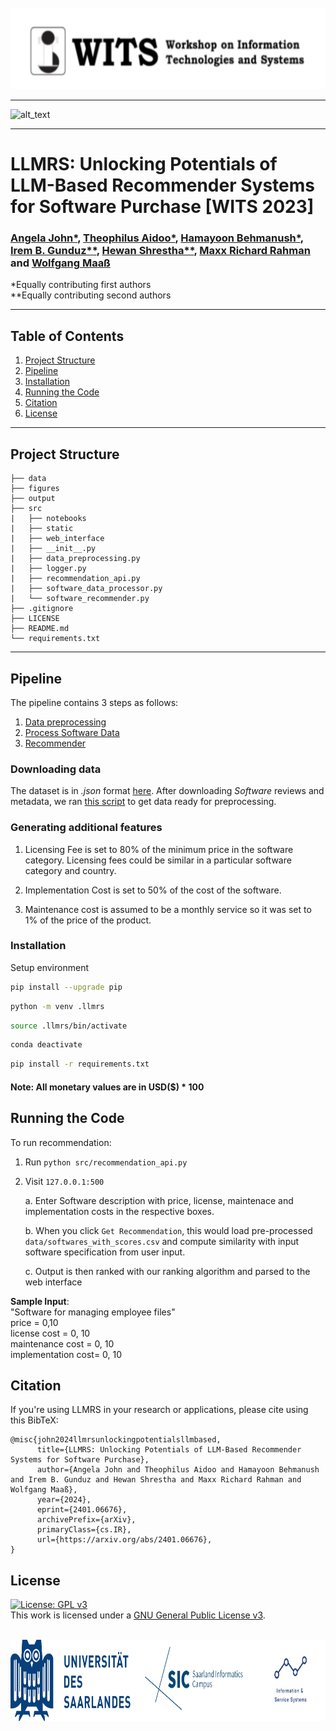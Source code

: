 <!-- WORKSHOP BANNER -->
<br />
<div align="center">
  <a href="https://witsconf.org/">
    <img src="figures/wits_banner.png" alt="Logo" width="800" height="130">
  </a>
</div>

---

![alt_text](https://camo.githubusercontent.com/2722992d519a722218f896d5f5231d49f337aaff4514e78bd59ac935334e916a/68747470733a2f2f692e696d6775722e636f6d2f77617856496d762e706e67)

---

# LLMRS: Unlocking Potentials of LLM-Based Recommender Systems for Software Purchase [WITS 2023]

### [Angela John*](https://www.linkedin.com/in/angela-john/), [Theophilus Aidoo*](https://www.linkedin.com/in/theophilus-aidoo-b31319158/), [Hamayoon Behmanush*](https://www.hamayoon.me/), [Irem B. Gunduz**](https://igunduz.github.io/), [Hewan Shrestha**](https://hewanshrestha.github.io/), [Maxx Richard Rahman](https://www.linkedin.com/in/maxxrichardrahman/) and [Wolfgang Maaß](https://www.iss.uni-saarland.de/wolfgang-maass-en/)

*Equally contributing first authors \
**Equally contributing second authors

---

<!-- TABLE OF CONTENTS -->
## **Table of Contents**
1. [Project Structure](#project-structure)
2. [Pipeline](#pipeline)
3. [Installation](#installation)
4. [Running the Code](#running-the-code)
5. [Citation](#citation)
6. [License](#license)

---

## Project Structure
```
├── data
├── figures
├── output
├── src
|   ├── notebooks
|   ├── static
|   ├── web_interface
|   ├── __init__.py
|   ├── data_preprocessing.py
|   ├── logger.py
|   ├── recommendation_api.py
|   ├── software_data_processor.py
|   └── software_recommender.py
├── .gitignore 
├── LICENSE
├── README.md
└── requirements.txt
```

---

## Pipeline
The pipeline contains 3 steps as follows:
1. [Data preprocessing](https://github.com/igunduz/sofRec/blob/main/src/data_preprocessing.py)
2. [Process Software Data](https://github.com/igunduz/sofRec/blob/main/src/software_data_processor.py)
3. [Recommender](https://github.com/igunduz/sofRec/blob/main/src/notebooks/recommendation_api.py)




### Downloading data
The dataset is in *.json* format [here](https://cseweb.ucsd.edu/~jmcauley/datasets/amazon_v2/). After downloading *Software* reviews and metadata, we ran [this script](https://github.com/igunduz/sofRec/blob/main/src/notebooks/00_parse_and_clean_data.ipynb) to get data ready for preprocessing.

### Generating additional features
1. Licensing Fee is set to 80% of the minimum price in the software category. Licensing fees could be similar in a particular software category and country.

2. Implementation Cost is set to 50% of the cost of the software.

3. Maintenance cost is assumed to be a monthly service so it was set to 1% of the price of the product.

### Installation
 
Setup environment
```bash
pip install --upgrade pip
```

```bash
python -m venv .llmrs
```
```bash
source .llmrs/bin/activate
```
```bash
conda deactivate
```
```bash
pip install -r requirements.txt
```

#### Note: All monetary values are in USD($) * 100

## Running the Code

To run recommendation:

1. Run ```python src/recommendation_api.py```

2. Visit ``` 127.0.0.1:500 ```

    a. Enter Software description with price, license, maintenace and implementation costs in the respective boxes.

    b. When you click `Get Recommendation`, this would load pre-processed `data/softwares_with_scores.csv` and compute similarity with input software specification from user input.

    c. Output is then ranked with our ranking algorithm and parsed to the web interface


**Sample Input**:\
"Software for managing employee files"\
price = 0,10\
license cost = 0, 10\
maintenance cost = 0, 10\
implementation cost= 0, 10

## Citation

If you're using LLMRS in your research or applications, please cite using this BibTeX:
```
@misc{john2024llmrsunlockingpotentialsllmbased,
      title={LLMRS: Unlocking Potentials of LLM-Based Recommender Systems for Software Purchase}, 
      author={Angela John and Theophilus Aidoo and Hamayoon Behmanush and Irem B. Gunduz and Hewan Shrestha and Maxx Richard Rahman and Wolfgang Maaß},
      year={2024},
      eprint={2401.06676},
      archivePrefix={arXiv},
      primaryClass={cs.IR},
      url={https://arxiv.org/abs/2401.06676}, 
}
```

## License

[![License: GPL v3](https://img.shields.io/badge/License-GPLv3-blue.svg)](https://www.gnu.org/licenses/gpl-3.0)\
This work is licensed under a [GNU General Public License v3](https://www.gnu.org/licenses/gpl-3.0).

<!-- UNIVERSITY BANNER -->
<br />
<div align="center">
    <img src="figures/uni_banner.png" alt="Logo" width="800" height="130">
</div>
